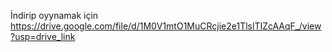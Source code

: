 İndirip oyynamak için
https://drive.google.com/file/d/1M0V1mtO1MuCRcjie2e1TlslTIZcAAqF_/view?usp=drive_link
